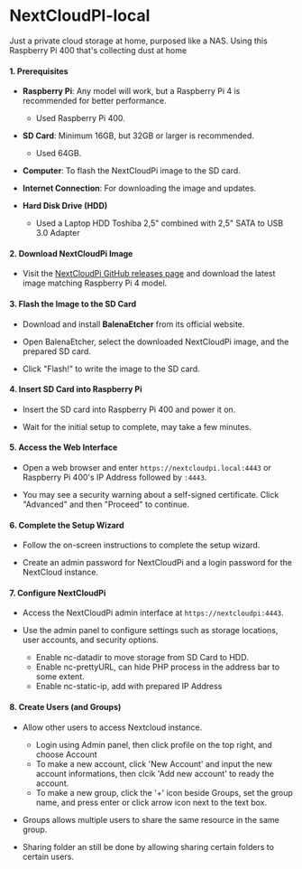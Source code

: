# NextCloudPI-local
Just a private cloud storage at home, purposed like a NAS. Using this Raspberry Pi 400 that's collecting dust at home
 

#### 1. Prerequisites 

- **Raspberry Pi**: Any model will work, but a Raspberry Pi 4 is recommended for better performance.
     - Used Raspberry Pi 400.

- **SD Card**: Minimum 16GB, but 32GB or larger is recommended.
     - Used 64GB.

- **Computer**: To flash the NextCloudPi image to the SD card. 

- **Internet Connection**: For downloading the image and updates.

- **Hard Disk Drive (HDD)**
     - Used a Laptop HDD Toshiba 2,5" combined with 2,5" SATA to USB 3.0 Adapter


  
#### 2. Download NextCloudPi Image 

- Visit the [NextCloudPi GitHub releases page](https://help.nextcloud.com/t/how-to-install-nextcloudpi/126308) and download the latest image matching Raspberry Pi 4 model. 

 

#### 3. Flash the Image to the SD Card 

- Download and install **BalenaEtcher** from its official website. 

- Open BalenaEtcher, select the downloaded NextCloudPi image, and the prepared SD card. 

- Click "Flash!" to write the image to the SD card. 

 

#### 4. Insert SD Card into Raspberry Pi 

- Insert the SD card into Raspberry Pi 400 and power it on. 

- Wait for the initial setup to complete, may take a few minutes. 

 

#### 5. Access the Web Interface 

- Open a web browser and enter `https://nextcloudpi.local:4443` or Raspberry Pi 400's IP Address followed by `:4443`. 

- You may see a security warning about a self-signed certificate. Click "Advanced" and then "Proceed" to continue. 

 

#### 6. Complete the Setup Wizard 

- Follow the on-screen instructions to complete the setup wizard. 

- Create an admin password for NextCloudPi and a login password for the NextCloud instance. 

 

#### 7. Configure NextCloudPi 

- Access the NextCloudPi admin interface at `https://nextcloudpi:4443`. 

- Use the admin panel to configure settings such as storage locations, user accounts, and security options.

     - Enable nc-datadir to move storage from SD Card to HDD.
     - Enable nc-prettyURL, can hide PHP process in the address bar to some extent.
     - Enable nc-static-ip, add with prepared IP Address



#### 8. Create Users (and Groups)

- Allow other users to access Nextcloud instance.
     - Login using Admin panel, then click profile on the top right, and choose Account
     - To make a new account, click 'New Account' and input the new account informations, then clcik 'Add new account' to ready the account.
     - To make a new group, click the '+' icon beside Groups, set the group name, and press enter or click arrow icon next to the text box.


- Groups allows multiple users to share the same resource in the same group.
  
- Sharing folder an still be done by allowing sharing certain folders to certain users.
 
